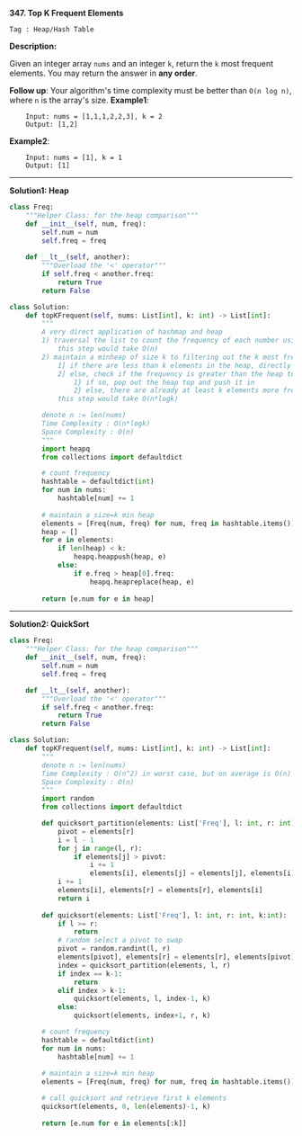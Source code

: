 **347. Top K Frequent Elements**

```Tag : Heap/Hash Table```

**Description:**

Given an integer array ```nums``` and an integer ```k```, return the ```k``` most frequent elements. You may return the answer in **any order**.

**Follow up**: Your algorithm's time complexity must be better than ```O(n log n)```, where ```n``` is the array's size.
**Example1**:

        Input: nums = [1,1,1,2,2,3], k = 2
        Output: [1,2]

**Example2**:

        Input: nums = [1], k = 1
        Output: [1]

        
-----------

**Solution1: Heap**

```python
class Freq:
    """Helper Class: for the heap comparison"""
    def __init__(self, num, freq):
        self.num = num
        self.freq = freq
    
    def __lt__(self, another):
        """Overload the '<' operator"""
        if self.freq < another.freq:
            return True
        return False

class Solution:
    def topKFrequent(self, nums: List[int], k: int) -> List[int]:
        """
        A very direct application of hashmap and heap
        1) traversal the list to count the frequency of each number using a hashtable,
            this step would take O(n)
        2) maintain a minheap of size k to filtering out the k most frequent element
            1] if there are less than k elements in the heap, directly add it
            2] else, check if the frequency is greater than the heap top's frequency
                1} if so, pop out the heap top and push it in
                2} else, there are already at least k elements more frequent, abandon this one
            this step would take O(n*logk)

        denote n := len(nums)
        Time Complexity : O(n*logk)
        Space Complexity : O(n)
        """
        import heapq
        from collections import defaultdict

        # count frequency
        hashtable = defaultdict(int)
        for num in nums:
            hashtable[num] += 1
        
        # maintain a size=k min heap
        elements = [Freq(num, freq) for num, freq in hashtable.items()]
        heap = []
        for e in elements:
            if len(heap) < k:
                heapq.heappush(heap, e)
            else:
                if e.freq > heap[0].freq:
                    heapq.heapreplace(heap, e)
        
        return [e.num for e in heap]
```

-----------

**Solution2: QuickSort**

```python
class Freq:
    """Helper Class: for the heap comparison"""
    def __init__(self, num, freq):
        self.num = num
        self.freq = freq

    def __lt__(self, another):
        """Overload the '<' operator"""
        if self.freq < another.freq:
            return True
        return False

class Solution:
    def topKFrequent(self, nums: List[int], k: int) -> List[int]:
        """
        denote n := len(nums)
        Time Complexity : O(n^2) in worst case, but on average is O(n) (find the k-th largest algorithm)
        Space Complexity : O(n)
        """
        import random
        from collections import defaultdict

        def quicksort_partition(elements: List['Freq'], l: int, r: int) -> int:
            pivot = elements[r]
            i = l - 1
            for j in range(l, r):
                if elements[j] > pivot:
                    i += 1
                    elements[i], elements[j] = elements[j], elements[i]
            i += 1
            elements[i], elements[r] = elements[r], elements[i]
            return i
        
        def quicksort(elements: List['Freq'], l: int, r: int, k:int):
            if l >= r:
                return
            # random select a pivot to swap 
            pivot = random.randint(l, r)
            elements[pivot], elements[r] = elements[r], elements[pivot]
            index = quicksort_partition(elements, l, r)
            if index == k-1:
                return
            elif index > k-1:
                quicksort(elements, l, index-1, k)
            else:
                quicksort(elements, index+1, r, k)

        # count frequency
        hashtable = defaultdict(int)
        for num in nums:
            hashtable[num] += 1
        
        # maintain a size=k min heap
        elements = [Freq(num, freq) for num, freq in hashtable.items()]

        # call quicksort and retrieve first k elements
        quicksort(elements, 0, len(elements)-1, k)
        
        return [e.num for e in elements[:k]]
```